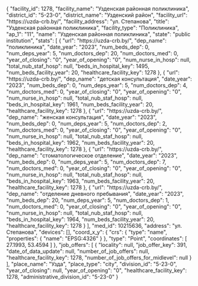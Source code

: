 {
    "facility_id": 1278,
    "facility_name": "Узденская районная поликлиника",
    "district_id": "5-23-0",
    "district_name": "Узденский район",
    "facility_url": "https:\/\/uzda-crb.by\/",
    "facility_address": "ул. Степанова",
    "title": "Узденская районная поликлиника",
    "facility_type": "Поликлиника",
    "ap_1": "11",
    "name": "Узденская районная поликлиника",
    "state": "public institution",
    "stats": [
        {
            "url": "https:\/\/uzda-crb.by\/",
            "dep_name": "поликлиника",
            "date_year": "2023",
            "num_beds_dep": 0,
            "num_deps_year": 5,
            "num_doctors_dep": 20,
            "num_doctors_med": 0,
            "year_of_closing": "0",
            "year_of_opening": "0",
            "num_nurse_in_hosp": null,
            "total_nub_staf_hosp": null,
            "beds_in_hospital_key": 1495,
            "num_beds_facility_year": 20,
            "healthcare_facility_key": 1278
        },
        {
            "url": "https:\/\/uzda-crb.by\/",
            "dep_name": "детская консультация",
            "date_year": "2023",
            "num_beds_dep": 0,
            "num_deps_year": 5,
            "num_doctors_dep": 4,
            "num_doctors_med": 0,
            "year_of_closing": "0",
            "year_of_opening": "0",
            "num_nurse_in_hosp": null,
            "total_nub_staf_hosp": null,
            "beds_in_hospital_key": 1961,
            "num_beds_facility_year": 20,
            "healthcare_facility_key": 1278
        },
        {
            "url": "https:\/\/uzda-crb.by\/",
            "dep_name": "женская консультация",
            "date_year": "2023",
            "num_beds_dep": 0,
            "num_deps_year": 5,
            "num_doctors_dep": 2,
            "num_doctors_med": 0,
            "year_of_closing": "0",
            "year_of_opening": "0",
            "num_nurse_in_hosp": null,
            "total_nub_staf_hosp": null,
            "beds_in_hospital_key": 1962,
            "num_beds_facility_year": 20,
            "healthcare_facility_key": 1278
        },
        {
            "url": "https:\/\/uzda-crb.by\/",
            "dep_name": "стоматологическое отделение",
            "date_year": "2023",
            "num_beds_dep": 0,
            "num_deps_year": 5,
            "num_doctors_dep": 7,
            "num_doctors_med": 0,
            "year_of_closing": "0",
            "year_of_opening": "0",
            "num_nurse_in_hosp": null,
            "total_nub_staf_hosp": null,
            "beds_in_hospital_key": 1963,
            "num_beds_facility_year": 20,
            "healthcare_facility_key": 1278
        },
        {
            "url": "https:\/\/uzda-crb.by\/",
            "dep_name": "отделение дневного пребывания",
            "date_year": "2023",
            "num_beds_dep": 20,
            "num_deps_year": 5,
            "num_doctors_dep": 1,
            "num_doctors_med": 0,
            "year_of_closing": "0",
            "year_of_opening": "0",
            "num_nurse_in_hosp": null,
            "total_nub_staf_hosp": null,
            "beds_in_hospital_key": 1964,
            "num_beds_facility_year": 20,
            "healthcare_facility_key": 1278
        }
    ],
    "med_id": 10215636,
    "address": "ул. Степанова",
    "devices": [],
    "coord_x_y": {
        "crs": {
            "type": "name",
            "properties": {
                "name": "EPSG:4326"
            }
        },
        "type": "Point",
        "coordinates": [
            27.1993,
            53.4594
        ]
    },
    "job_offers": [
        {
            "locality": null,
            "job_offer_key": 391,
            "date_of_data_update": null,
            "number_of_job_offers": null,
            "healthcare_facility_key": 1278,
            "number_of_job_offers_for_midlevel": null
        }
    ],
    "place_name": "Узда",
    "place_type": "city",
    "division_id": "5-23-0",
    "year_of_closing": null,
    "year_of_opening": "0",
    "healthcare_facility_key": 1278,
    "administrative_division_id": "5-23-0"
}